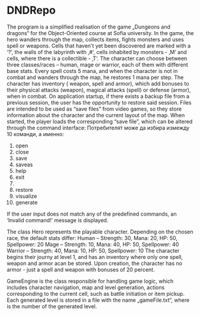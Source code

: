 # DNDRepo
The program is a simplified realisation of the game „Dungeons and dragons“ for the Object-Oriented course at Sofia university. In the game, the hero wanders through the map, collects items, fights monsters and uses spell or weapons. Cells that haven't yet been discovered are marked with a ‘?’, the walls of the labyrinth with ‚#‘, cells inhabited by monsters - ‚M‘ and cells, where there is a collectible - ‚T‘. The character can choose between three classes/races – human, mage or warrior, each of them with different base stats. Every spell costs 5 mana, and when the character is not in combat and wanders through the map, he restores 1 mana per step.
The character has inventory ( weapon, spell and armor), which add bonuses to their physical attacks (weapon), magical attacks (spell) or defense (armor), when in combat.
On application startup, if there exists a backup file from a previous session, the user has the opportunity to restore said session. Files are intended to be used as “save files” from video games, so they store information about the character and the current layout of the map. When started, the player loads the corresponding “save file”, which can be altered through the command interface:
Потребителят може да избира измежду 10 команди, а именно:
1.	open <file>
2.	close
3.	save
4.	saveas <file>
5.	help
6.	exit
7.	<direction>
8.	restore
9.	visualize
10.	generate

If the user input does not match any of the predefined commands, an ‘Invalid command!’ message is displayed.

  
  
  
  The class Hero represents the playablе character. Depending on the chosen race, the default stats differ:
Human – Strength: 30, Mana: 20, HP: 50, Spellpower: 20
Mage – Strength: 10, Mana: 40, HP: 50, Spellpower: 40
Warrior – Strength: 40, Mana: 10, HP: 50, Spellpower: 10
The character begins their journy at level 1, and has an inventory where only one spell, weapon and armor acan be stored. Upon creation, the character has no armor - just a spell and weapon with bonuses of 20 percent. 

  
  GameEngine is the class responsible for handling game logic, which includes character navigation, map and level generation, actions corresponding to the current cell, such as battle initiation or item pickup. Each generated level is stored in a file with the name „gameFile<number>.txt“, where <number> is the number of the generated level.
